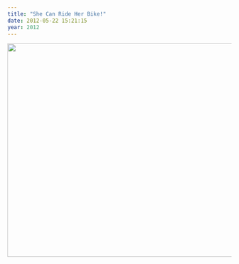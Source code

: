 ```yaml
---
title: "She Can Ride Her Bike!"
date: 2012-05-22 15:21:15
year: 2012
---
```

<img title="maddie-bike-may-2012" src="{{'/files/2012/05/maddie-bike-may-2012.jpg' | relative_url}}" alt="" width="640" height="480" />
